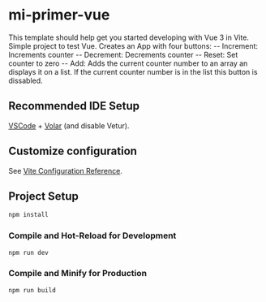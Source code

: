 # mi-primer-vue

This template should help get you started developing with Vue 3 in Vite. Simple project to test Vue.
Creates an App with four buttons:
-- Increment: Increments counter
-- Decrement: Decrements counter
-- Reset: Set counter to zero
-- Add: Adds the current counter number to an array an displays it on a list. If the current counter number is in the list this button is dissabled. 

## Recommended IDE Setup

[VSCode](https://code.visualstudio.com/) + [Volar](https://marketplace.visualstudio.com/items?itemName=Vue.volar) (and disable Vetur).

## Customize configuration

See [Vite Configuration Reference](https://vite.dev/config/).

## Project Setup

```sh
npm install
```

### Compile and Hot-Reload for Development

```sh
npm run dev
```

### Compile and Minify for Production

```sh
npm run build
```